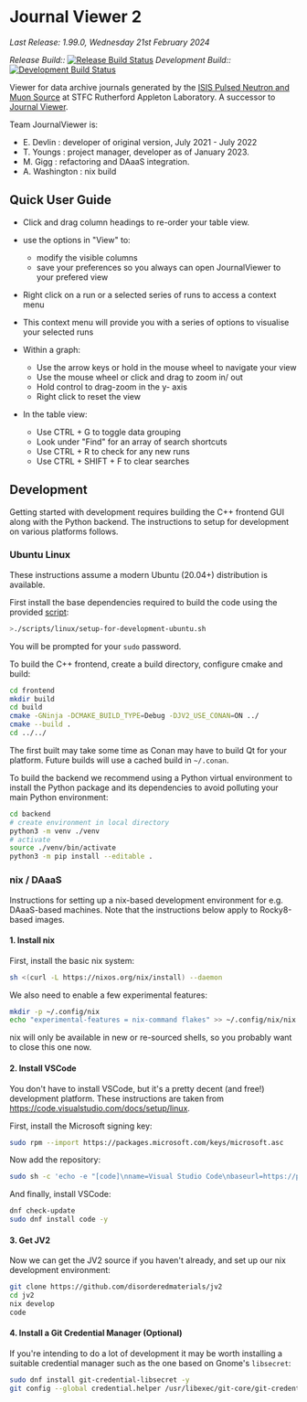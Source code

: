 # Journal Viewer 2

_Last Release: 1.99.0, Wednesday 21st February 2024_

_Release Build::_ [![Release Build Status](https://github.com/disorderedmaterials/jv2/actions/workflows/release.yml/badge.svg)](https://github.com/disorderedmaterials/jv2/actions/workflows/release.yml)
_Development Build::_ [![Development Build Status](https://github.com/disorderedmaterials/jv2/actions/workflows/continuous.yml/badge.svg)](https://github.com/disorderedmaterials/jv2/actions/workflows/continuous.yml)

Viewer for data archive journals generated by the [ISIS Pulsed Neutron and Muon Source](https://isis.stfc.ac.uk) at STFC Rutherford Appleton Laboratory.
A successor to [Journal Viewer](https://github.com/disorderedmaterials/jv).

Team JournalViewer is:
- E. Devlin : developer of original version, July 2021 - July 2022
- T. Youngs : project manager, developer as of January 2023.
- M. Gigg : refactoring and DAaaS integration.
- A. Washington : nix build

## Quick User Guide

 - Click and drag column headings to re-order your table view.
 - use the options in "View" to:
    - modify the visible columns
    - save your preferences so you always can open JournalViewer to your prefered view

 - Right click on a run or a selected series of runs to access a context menu
 - This context menu will provide you with a series of options to visualise your selected runs
 - Within a graph:
    - Use the arrow keys or hold in the mouse wheel to navigate your view
    - Use the mouse wheel or click and drag to zoom in/ out
    - Hold control to drag-zoom in the y- axis
    - Right click to reset the view

 - In the table view:
    - Use CTRL + G to toggle data grouping
    - Look under "Find" for an array of search shortcuts
    - Use CTRL + R to check for any new runs
    - Use CTRL + SHIFT + F to clear searches

## Development

Getting started with development requires building the C++ frontend GUI along
with the Python backend.
The instructions to setup for development on various platforms follows.

### Ubuntu Linux

These instructions assume a modern Ubuntu (20.04+) distribution is available.

First install the base dependencies required to build the code using the
provided [script](./scripts/linux/setup-for-development-ubuntu.sh):

```sh
>./scripts/linux/setup-for-development-ubuntu.sh
```

You will be prompted for your `sudo` password.

To build the C++ frontend, create a build directory, configure cmake and build:

```sh
cd frontend
mkdir build
cd build
cmake -GNinja -DCMAKE_BUILD_TYPE=Debug -DJV2_USE_CONAN=ON ../
cmake --build .
cd ../../
```

The first built may take some time as Conan may have to build
Qt for your platform. Future builds will use a cached build in `~/.conan`.

To build the backend we recommend using a Python virtual environment
to install the Python package and its dependencies to avoid polluting
your main Python environment:

```sh
cd backend
# create environment in local directory
python3 -m venv ./venv
# activate
source ./venv/bin/activate
python3 -m pip install --editable .
```

### nix / DAaaS

Instructions for setting up a nix-based development environment for e.g. DAaaS-based machines. Note that the instructions below apply to Rocky8-based images.

#### 1. Install nix

First, install the basic nix system:

```sh
sh <(curl -L https://nixos.org/nix/install) --daemon
```

We also need to enable a few experimental features:

```sh
mkdir -p ~/.config/nix
echo "experimental-features = nix-command flakes" >> ~/.config/nix/nix.conf
```

nix will only be available in new or re-sourced shells, so you probably want to close this one now.

#### 2. Install VSCode

You don't have to install VSCode, but it's a pretty decent (and free!) development platform. These instructions are taken from https://code.visualstudio.com/docs/setup/linux.

First, install the Microsoft signing key:

```sh
sudo rpm --import https://packages.microsoft.com/keys/microsoft.asc
```

Now add the repository:

```sh
sudo sh -c 'echo -e "[code]\nname=Visual Studio Code\nbaseurl=https://packages.microsoft.com/yumrepos/vscode\nenabled=1\ngpgcheck=1\ngpgkey=https://packages.microsoft.com/keys/microsoft.asc" > /etc/yum.repos.d/vscode.repo'
```

And finally, install VSCode:

```sh
dnf check-update
sudo dnf install code -y
```

#### 3. Get JV2

Now we can get the JV2 source if you haven't already, and set up our nix development environment:

```sh
git clone https://github.com/disorderedmaterials/jv2
cd jv2
nix develop
code
```

#### 4. Install a Git Credential Manager (Optional)

If you're intending to do a lot of development it may be worth installing a suitable credential manager such as the one based on Gnome's `libsecret`:

```sh
sudo dnf install git-credential-libsecret -y
git config --global credential.helper /usr/libexec/git-core/git-credential-libsecret
```

